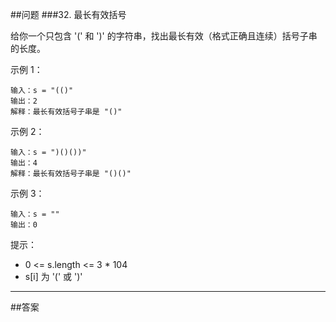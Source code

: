 ##问题
###32. 最长有效括号

给你一个只包含 '(' 和 ')' 的字符串，找出最长有效（格式正确且连续）括号子串的长度。


示例 1：
```
输入：s = "(()"
输出：2
解释：最长有效括号子串是 "()"
```

示例 2：
```
输入：s = ")()())"
输出：4
解释：最长有效括号子串是 "()()"
```

示例 3：
```
输入：s = ""
输出：0
```


提示：

- 0 <= s.length <= 3 * 104
- s[i] 为 '(' 或 ')'

---
##答案